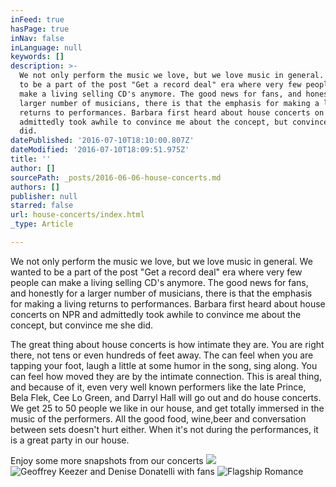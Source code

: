 ```yaml
---
inFeed: true
hasPage: true
inNav: false
inLanguage: null
keywords: []
description: >-
  We not only perform the music we love, but we love music in general. We wanted
  to be a part of the post "Get a record deal" era where very few people can
  make a living selling CD's anymore. The good news for fans, and honestly for a
  larger number of musicians, there is that the emphasis for making a living
  returns to performances. Barbara first heard about house concerts on NPR and
  admittedly took awhile to convince me about the concept, but convince me she
  did.
datePublished: '2016-07-10T18:10:00.807Z'
dateModified: '2016-07-10T18:09:51.975Z'
title: ''
author: []
sourcePath: _posts/2016-06-06-house-concerts.md
authors: []
publisher: null
starred: false
url: house-concerts/index.html
_type: Article

---
```

We not only perform the music we love, but we love music in general. We wanted to be a part of the post "Get a record deal" era where very few people can make a living selling CD's anymore. The good news for fans, and honestly for a larger number of musicians, there is that the emphasis for making a living returns to performances. Barbara first heard about house concerts on NPR and admittedly took awhile to convince me about the concept, but convince me she did.

The great thing about house concerts is how intimate they are. You are right there, not tens or even hundreds of feet away. The can feel when you are tapping your foot, laugh a little at some humor in the song, sing along. You can feel how moved they are by the intimate connection. This is areal thing, and because of it, even very well known performers like the late Prince, Bela Flek, Cee Lo Green, and Darryl Hall will go out and do house concerts. We get 25 to 50 people we like in our house, and get totally immersed in the music of the performers. All the good food, wine,beer and conversation between sets doesn't hurt either. When it's not during the performances, it is a great party in our house.

Enjoy some more snapshots from our concerts
![](https://the-grid-user-content.s3-us-west-2.amazonaws.com/022ccbdf-8102-47c8-9346-34f8078fcffc.jpg)
![Geoffrey Keezer and Denise Donatelli with fans](https://the-grid-user-content.s3-us-west-2.amazonaws.com/a114c4a8-6de4-4a3f-b358-174a2e9aac04.jpg)
![Flagship Romance](https://the-grid-user-content.s3-us-west-2.amazonaws.com/26841b50-1e24-49b2-89ae-ce705845be3e.jpg)